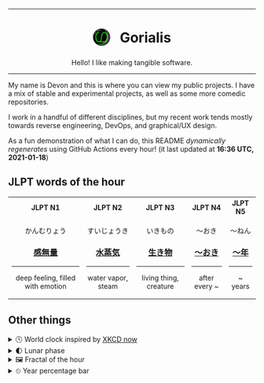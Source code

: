 ***

<h1 align="center">
<sub>
    <img src="readme/resources/avatar.png" height="36">
</sub>
&nbsp;
Gorialis
</h1>
<p align="center">
Hello! I like making tangible software.
</p>

***

My name is Devon and this is where you can view my public projects. I have a mix of stable and experimental projects, as well as some more comedic repositories.

I work in a handful of different disciplines, but my recent work tends mostly towards reverse engineering, DevOps, and graphical/UX design.

As a fun demonstration of what I can do, this README *dynamically regenerates* using GitHub Actions every hour! (it last updated at **16:36 UTC, 2021-01-18**)

<h2>JLPT words of the hour</h2>
<table>
    <tr>
        <th>JLPT N1</th>
        <th>JLPT N2</th>
        <th>JLPT N3</th>
        <th>JLPT N4</th>
        <th>JLPT N5</th>
    </tr>
    <tr>
        <td>
            <p align="center">かんむりょう</p>
            <h3 align="center"><b><a href="https://jisho.org/search/%E6%84%9F%E7%84%A1%E9%87%8F">感無量</a></b></h3>
            <hr>
            <p align="center">deep feeling,<wbr> filled with emotion</p>
        </td>
        <td>
            <p align="center">すいじょうき</p>
            <h3 align="center"><b><a href="https://jisho.org/search/%E6%B0%B4%E8%92%B8%E6%B0%97">水蒸気</a></b></h3>
            <hr>
            <p align="center">water vapor,<wbr> steam</p>
        </td>
        <td>
            <p align="center">いきもの</p>
            <h3 align="center"><b><a href="https://jisho.org/search/%E7%94%9F%E3%81%8D%E7%89%A9">生き物</a></b></h3>
            <hr>
            <p align="center">living thing,<wbr> creature</p>
        </td>
        <td>
            <p align="center">～おき</p>
            <h3 align="center"><b><a href="https://jisho.org/search/%EF%BD%9E%E3%81%8A%E3%81%8D">～おき</a></b></h3>
            <hr>
            <p align="center">after every ~</p>
        </td>
        <td>
            <p align="center">～ねん</p>
            <h3 align="center"><b><a href="https://jisho.org/search/%EF%BD%9E%E5%B9%B4">～年</a></b></h3>
            <hr>
            <p align="center">~ years</p>
        </td>
    </tr>
</table>

<h2>Other things</h2>
<details>
<summary>🕓  World clock inspired by <a href="https://xkcd.com/now">XKCD now</a></summary>

> <img src="generated/now.png" width="512">

</details>
<details>
<summary>🌓 Lunar phase</summary>

The moon is approximately 20.61% through its phase (First Quarter).

</details>
<details>
<summary>&#x1f5bc; Fractal of the hour</summary>

> <img src="generated/fractal.png" width="512">

</details>
<details>
<summary>&#x23f2; Year percentage bar</summary>
<pre><code>2021 [▁▁▁▁▁▁▁▁▁▁▁▁▁▁▁▁▁▁▁▁] 4.85%</code></pre>
</details>
